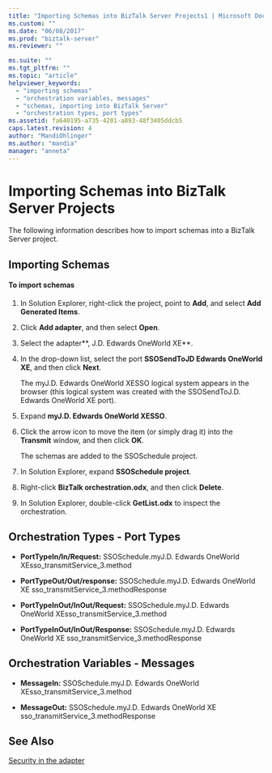 ```yaml
---
title: "Importing Schemas into BizTalk Server Projects1 | Microsoft Docs"
ms.custom: ""
ms.date: "06/08/2017"
ms.prod: "biztalk-server"
ms.reviewer: ""

ms.suite: ""
ms.tgt_pltfrm: ""
ms.topic: "article"
helpviewer_keywords: 
  - "importing schemas"
  - "orchestration variables, messages"
  - "schemas, importing into BizTalk Server"
  - "orchestration types, port types"
ms.assetid: fa640195-a735-4201-a893-48f3405ddcb5
caps.latest.revision: 4
author: "MandiOhlinger"
ms.author: "mandia"
manager: "anneta"
---
```

# Importing Schemas into BizTalk Server Projects
The following information describes how to import schemas into a BizTalk Server project.  
  
## Importing Schemas  
  
#### To import schemas  
  
1.  In Solution Explorer, right-click the project, point to **Add**, and select **Add Generated Items**.  
  
2.  Click **Add adapter**, and then select **Open**.  
  
3.  Select the adapter**, J.D. Edwards OneWorld XE**.  
  
4.  In the drop-down list, select the port **SSOSendToJD Edwards OneWorld XE**, and then click **Next**.  
  
     The myJ.D. Edwards OneWorld XESSO logical system appears in the browser (this logical system was created with the SSOSendToJ.D. Edwards OneWorld XE port).  
  
5.  Expand **myJ.D. Edwards OneWorld XESSO**.  
  
6.  Click the arrow icon to move the item (or simply drag it) into the **Transmit** window, and then click **OK**.  
  
     The schemas are added to the SSOSchedule project.  
  
7.  In Solution Explorer, expand **SSOSchedule project**.  
  
8.  Right-click **BizTalk orchestration.odx**, and then click **Delete**.  
  
9. In Solution Explorer, double-click **GetList.odx** to inspect the orchestration.  
  
## Orchestration Types - Port Types  
  
-   **PortTypeIn/In/Request:** SSOSchedule.myJ.D. Edwards OneWorld XEsso_transmitService_3.method  
  
-   **PortTypeOut/Out/response:** SSOSchedule.myJ.D. Edwards OneWorld XE sso_transmitService_3.methodResponse  
  
-   **PortTypeInOut/InOut/Request:** SSOSchedule.myJ.D. Edwards OneWorld XEsso_transmitService_3.method  
  
-   **PortTypeInOut/InOut/Response:** SSOSchedule.myJ.D. Edwards OneWorld XE sso_transmitService_3.methodResponse  
  
## Orchestration Variables - Messages  
  
-   **MessageIn:** SSOSchedule.myJ.D. Edwards OneWorld XEsso_transmitService_3.method  
  
-   **MessageOut:** SSOSchedule.myJ.D. Edwards OneWorld XE sso_transmitService_3.methodResponse  
  
## See Also  
 [Security in the adapter](../core/security-in-biztalk-adapter-for-jd-edwards-oneworld.md)
